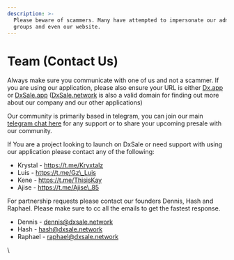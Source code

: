 ```yaml
---
description: >-
  Please beware of scammers. Many have attempted to impersonate our admins, our
  groups and even our website.
---
```


# Team (Contact Us)

Always make sure you communicate with one of us and not a scammer. If you are using our application, please also ensure your URL is either [Dx.app](https://dx.app) or [DxSale.app](https://dxsale.app) ([DxSale.network](https://dxsale.network) is also a valid domain for finding out more about our company and our other applications)

Our community is primarily based in telegram, you can join our main [telegram chat here](https://t.me/dxsale) for any support or to share your upcoming presale with our community.

If You are a project looking to launch on DxSale or need support with using our application please contact any of the following:

* Krystal - https://t.me/Kryxtalz
* Luis - https://t.me/Gz\_Luis
* Kene - https://t.me/ThisisKay
* Ajise - https://t.me/Ajise\_85

For partnership requests please contact our founders Dennis, Hash and Raphael. Please make sure to cc all the emails to get the fastest response.

* Dennis - dennis@dxsale.network
* Hash - hash@dxsale.network
* Raphael - raphael@dxsale.network

\
